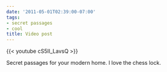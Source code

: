 ```yaml
---
date: '2011-05-01T02:39:00-07:00'
tags:
- secret passages
- cool
title: Video post
---
```


{{< youtube cS5II_LavsQ >}}

Secret passages for your modern home. I love the chess lock.

